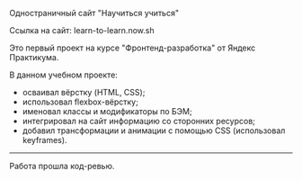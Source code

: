 Одностраничный сайт "Научиться учиться"

Ссылка на сайт: learn-to-learn.now.sh

Это первый проект на курсе "Фронтенд-разработка" от Яндекс Практикума.

В данном учебном проекте:
- осваивал вёрстку (HTML, CSS);
- использовал flexbox-вёрстку;
- именовал классы и модификаторы по БЭМ;
- интегрировал на сайт информацию со сторонних ресурсов;
- добавил трансформации и анимации с помощью CSS (использовал keyframes).

----------------------------------------------------------------------
Работа прошла код-ревью.